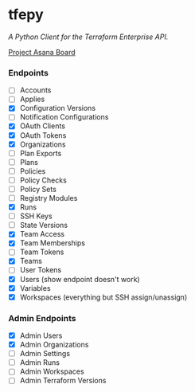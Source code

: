# tfepy

_A Python Client for the Terraform Enterprise API._

[Project Asana Board](https://app.asana.com/0/1128022822619695/1128022822619711)

### Endpoints

- [ ] Accounts
- [ ] Applies
- [X] Configuration Versions
- [ ] Notification Configurations
- [X] OAuth Clients
- [X] OAuth Tokens
- [X] Organizations
- [ ] Plan Exports
- [ ] Plans
- [ ] Policies
- [ ] Policy Checks
- [ ] Policy Sets
- [ ] Registry Modules
- [X] Runs
- [ ] SSH Keys
- [ ] State Versions
- [X] Team Access
- [X] Team Memberships
- [ ] Team Tokens
- [X] Teams
- [ ] User Tokens
- [X] Users (show endpoint doesn't work)
- [X] Variables
- [X] Workspaces (everything but SSH assign/unassign)

### Admin Endpoints

- [X] Admin Users
- [X] Admin Organizations
- [ ] Admin Settings
- [ ] Admin Runs
- [ ] Admin Workspaces
- [ ] Admin Terraform Versions